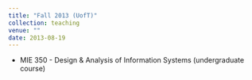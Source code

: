 ```yaml
---
title: "Fall 2013 (UofT)"
collection: teaching
venue: ""
date: 2013-08-19
---
```


* MIE 350 - Design & Analysis of Information Systems (undergraduate course)